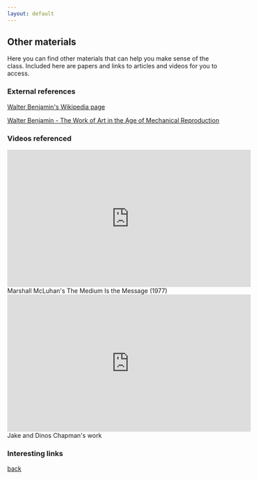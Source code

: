 ```yaml
---
layout: default
---
```


## Other materials

Here you can find other materials that can help you make sense of the class. Included here are papers and links to articles and videos for you to access.

### External references

[Walter Benjamin's Wikipedia page](https://en.wikipedia.org/wiki/Walter_Benjamin)

[Walter Benjamin - The Work of Art in the Age of Mechanical Reproduction](https://web.mit.edu/allanmc/www/benjamin.pdf)

### Videos referenced

<iframe width="560" height="315" src="https://www.youtube.com/embed/UoCrx0scCkM" title="YouTube video player" frameborder="0" allow="accelerometer; autoplay; clipboard-write; encrypted-media; gyroscope; picture-in-picture; web-share" allowfullscreen></iframe>
Marshall McLuhan's The Medium Is the Message (1977)

<iframe width="560" height="315" src="https://www.youtube.com/embed/1-HJxdTbaRM" title="YouTube video player" frameborder="0" allow="accelerometer; autoplay; clipboard-write; encrypted-media; gyroscope; picture-in-picture; web-share" allowfullscreen></iframe>
Jake and Dinos Chapman's work

### Interesting links

[back](./)
